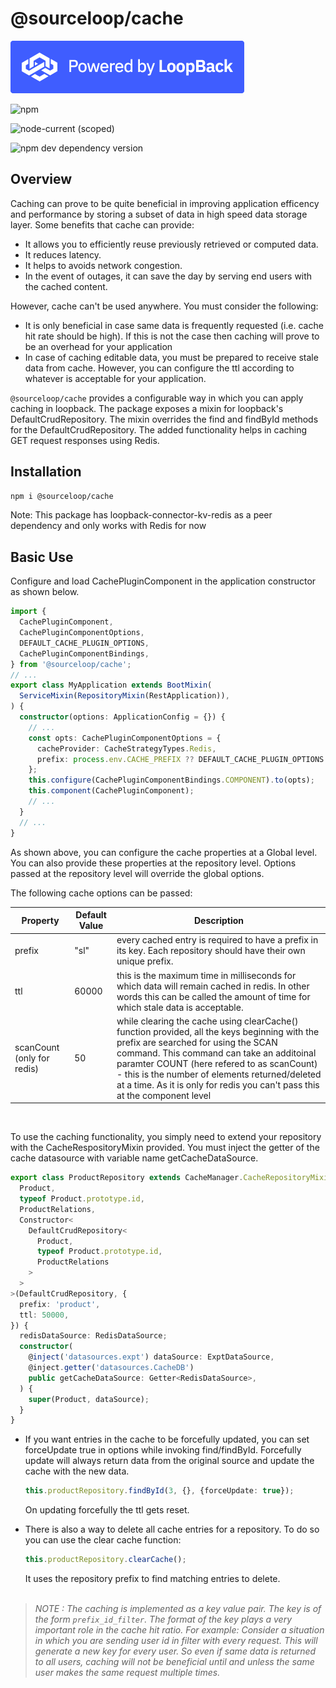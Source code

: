# @sourceloop/cache

[![LoopBack](<https://github.com/loopbackio/loopback-next/raw/master/docs/site/imgs/branding/Powered-by-LoopBack-Badge-(blue)-@2x.png>)](http://loopback.io/)

![npm](https://img.shields.io/npm/dm/@sourceloop/cache)

![node-current (scoped)](https://img.shields.io/node/v/@sourceloop/cache)

![npm dev dependency version](https://img.shields.io/npm/dependency-version/@sourceloop/cache/dev/@loopback/core)

## Overview

Caching can prove to be quite beneficial in improving application efficency and performance by storing a subset of data in high speed data storage layer. Some benefits that cache can provide:

- It allows you to efficiently reuse previously retrieved or computed data.
- It reduces latency.
- It helps to avoids network congestion.
- In the event of outages, it can save the day by serving end users with the cached content.

However, cache can't be used anywhere. You must consider the following:

- It is only beneficial in case same data is frequently requested (i.e. cache hit rate should be high). If this is not the case then caching will prove to be an overhead for your application
- In case of caching editable data, you must be prepared to receive stale data from cache. However, you can configure the ttl according to whatever is acceptable for your application.

`@sourceloop/cache` provides a configurable way in which you can apply caching in loopback. The package exposes a mixin for loopback's DefaultCrudRepository. The mixin overrides the find and findById methods for the DefaultCrudRepository. The added functionality helps in caching GET request responses using Redis.

## Installation

```sh
npm i @sourceloop/cache
```

Note: This package has loopback-connector-kv-redis as a peer dependency and only works with Redis for now

## Basic Use

Configure and load CachePluginComponent in the application constructor
as shown below.

```ts
import {
  CachePluginComponent,
  CachePluginComponentOptions,
  DEFAULT_CACHE_PLUGIN_OPTIONS,
  CachePluginComponentBindings,
} from '@sourceloop/cache';
// ...
export class MyApplication extends BootMixin(
  ServiceMixin(RepositoryMixin(RestApplication)),
) {
  constructor(options: ApplicationConfig = {}) {
    // ...
    const opts: CachePluginComponentOptions = {
      cacheProvider: CacheStrategyTypes.Redis,
      prefix: process.env.CACHE_PREFIX ?? DEFAULT_CACHE_PLUGIN_OPTIONS.prefix,
    };
    this.configure(CachePluginComponentBindings.COMPONENT).to(opts);
    this.component(CachePluginComponent);
    // ...
  }
  // ...
}
```

As shown above, you can configure the cache properties at a Global level. You can also provide these properties at the repository level. Options passed at the repository level will override the global options.

The following cache options can be passed:

| Property                   | Default Value | Description                                                                                                                                                                                                                                                                                                                                                      |
| -------------------------- | ------------- | ---------------------------------------------------------------------------------------------------------------------------------------------------------------------------------------------------------------------------------------------------------------------------------------------------------------------------------------------------------------- |
| prefix                     | "sl"          | every cached entry is required to have a prefix in its key. Each repository should have their own unique prefix.                                                                                                                                                                                                                                                 |
| ttl                        | 60000         | this is the maximum time in milliseconds for which data will remain cached in redis. In other words this can be called the amount of time for which stale data is acceptable.                                                                                                                                                                                    |
| scanCount (only for redis) | 50            | while clearing the cache using clearCache() function provided, all the keys beginning with the prefix are searched for using the SCAN command. This command can take an additoinal paramter COUNT (here refered to as scanCount) - this is the number of elements returned/deleted at a time. As it is only for redis you can't pass this at the component level |

<br>

To use the caching functionality, you simply need to extend your repository with the CacheRespositoryMixin provided. You must inject the getter of the cache datasource with variable name getCacheDataSource.

```ts
export class ProductRepository extends CacheManager.CacheRepositoryMixin<
  Product,
  typeof Product.prototype.id,
  ProductRelations,
  Constructor<
    DefaultCrudRepository<
      Product,
      typeof Product.prototype.id,
      ProductRelations
    >
  >
>(DefaultCrudRepository, {
  prefix: 'product',
  ttl: 50000,
}) {
  redisDataSource: RedisDataSource;
  constructor(
    @inject('datasources.expt') dataSource: ExptDataSource,
    @inject.getter('datasources.CacheDB')
    public getCacheDataSource: Getter<RedisDataSource>,
  ) {
    super(Product, dataSource);
  }
}
```

- If you want entries in the cache to be forcefully updated, you can set forceUpdate true in options while invoking find/findById. Forcefully update will always return data from the original source and update the cache with the new data.

  ```ts
  this.productRepository.findById(3, {}, {forceUpdate: true});
  ```

  On updating forcefully the ttl gets reset.

- There is also a way to delete all cache entries for a repository. To do so you can use the clear cache function:
  ```ts
  this.productRepository.clearCache();
  ```
  It uses the repository prefix to find matching entries to delete.
  <br>
  <br>

> _NOTE : The caching is implemented as a key value pair. The key is of the form `prefix_id_filter`. The format of the key plays a very important role in the cache hit ratio. For example: Consider a situation in which you are sending user id in filter with every request. This will generate a new key for every user. So even if same data is returned to all users, caching will not be beneficial until and unless the same user makes the same request multiple times._
